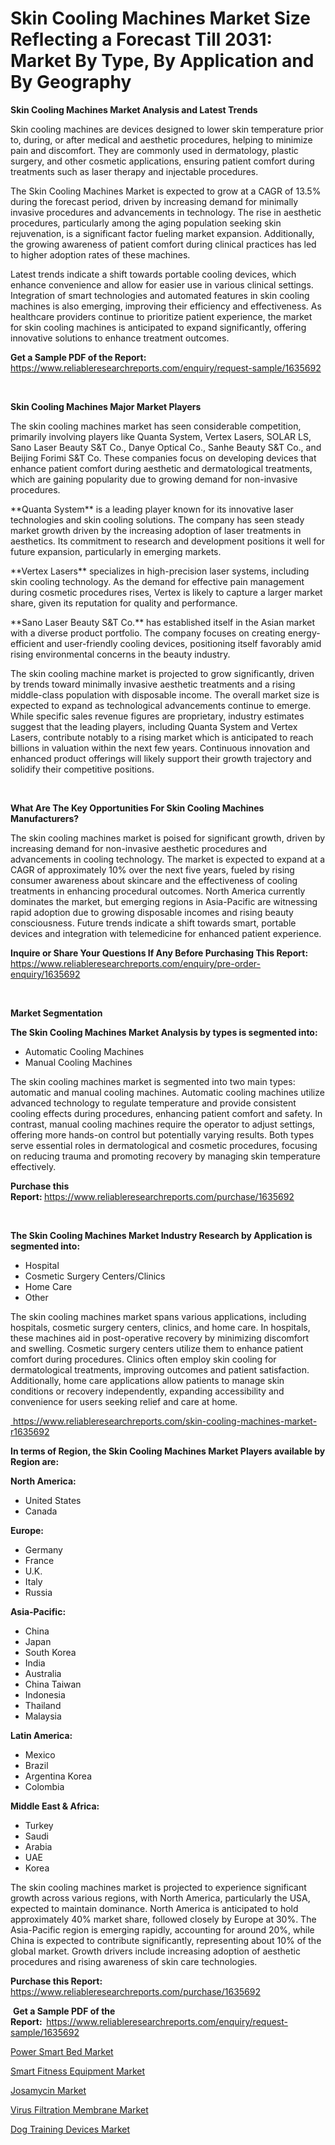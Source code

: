 <p><h1>Skin Cooling Machines Market Size Reflecting a Forecast Till 2031: Market By Type, By Application and By Geography</h1></p><p><strong>Skin Cooling Machines Market Analysis and Latest Trends</strong></p>
<p><p>Skin cooling machines are devices designed to lower skin temperature prior to, during, or after medical and aesthetic procedures, helping to minimize pain and discomfort. They are commonly used in dermatology, plastic surgery, and other cosmetic applications, ensuring patient comfort during treatments such as laser therapy and injectable procedures.</p><p>The Skin Cooling Machines Market is expected to grow at a CAGR of 13.5% during the forecast period, driven by increasing demand for minimally invasive procedures and advancements in technology. The rise in aesthetic procedures, particularly among the aging population seeking skin rejuvenation, is a significant factor fueling market expansion. Additionally, the growing awareness of patient comfort during clinical practices has led to higher adoption rates of these machines.</p><p>Latest trends indicate a shift towards portable cooling devices, which enhance convenience and allow for easier use in various clinical settings. Integration of smart technologies and automated features in skin cooling machines is also emerging, improving their efficiency and effectiveness. As healthcare providers continue to prioritize patient experience, the market for skin cooling machines is anticipated to expand significantly, offering innovative solutions to enhance treatment outcomes.</p></p>
<p><strong>Get a Sample PDF of the Report:&nbsp;</strong> <a href="https://www.reliableresearchreports.com/enquiry/request-sample/1635692">https://www.reliableresearchreports.com/enquiry/request-sample/1635692</a></p>
<p>&nbsp;</p>
<p><strong>Skin Cooling Machines Major Market Players</strong></p>
<p><p>The skin cooling machines market has seen considerable competition, primarily involving players like Quanta System, Vertex Lasers, SOLAR LS, Sano Laser Beauty S&T Co., Danye Optical Co., Sanhe Beauty S&T Co., and Beijing Forimi S&T Co. These companies focus on developing devices that enhance patient comfort during aesthetic and dermatological treatments, which are gaining popularity due to growing demand for non-invasive procedures.</p><p>**Quanta System** is a leading player known for its innovative laser technologies and skin cooling solutions. The company has seen steady market growth driven by the increasing adoption of laser treatments in aesthetics. Its commitment to research and development positions it well for future expansion, particularly in emerging markets.</p><p>**Vertex Lasers** specializes in high-precision laser systems, including skin cooling technology. As the demand for effective pain management during cosmetic procedures rises, Vertex is likely to capture a larger market share, given its reputation for quality and performance.</p><p>**Sano Laser Beauty S&T Co.** has established itself in the Asian market with a diverse product portfolio. The company focuses on creating energy-efficient and user-friendly cooling devices, positioning itself favorably amid rising environmental concerns in the beauty industry.</p><p>The skin cooling machine market is projected to grow significantly, driven by trends toward minimally invasive aesthetic treatments and a rising middle-class population with disposable income. The overall market size is expected to expand as technological advancements continue to emerge. While specific sales revenue figures are proprietary, industry estimates suggest that the leading players, including Quanta System and Vertex Lasers, contribute notably to a rising market which is anticipated to reach billions in valuation within the next few years. Continuous innovation and enhanced product offerings will likely support their growth trajectory and solidify their competitive positions.</p></p>
<p>&nbsp;</p>
<p><strong>What Are The Key Opportunities For Skin Cooling Machines Manufacturers?</strong></p>
<p><p>The skin cooling machines market is poised for significant growth, driven by increasing demand for non-invasive aesthetic procedures and advancements in cooling technology. The market is expected to expand at a CAGR of approximately 10% over the next five years, fueled by rising consumer awareness about skincare and the effectiveness of cooling treatments in enhancing procedural outcomes. North America currently dominates the market, but emerging regions in Asia-Pacific are witnessing rapid adoption due to growing disposable incomes and rising beauty consciousness. Future trends indicate a shift towards smart, portable devices and integration with telemedicine for enhanced patient experience.</p></p>
<p><strong>Inquire or Share Your Questions If Any Before Purchasing This Report:</strong> <a href="https://www.reliableresearchreports.com/enquiry/pre-order-enquiry/1635692">https://www.reliableresearchreports.com/enquiry/pre-order-enquiry/1635692</a></p>
<p>&nbsp;</p>
<p><strong>Market Segmentation</strong></p>
<p><strong>The Skin Cooling Machines Market Analysis by types is segmented into:</strong></p>
<p><ul><li>Automatic Cooling Machines</li><li>Manual Cooling Machines</li></ul></p>
<p><p>The skin cooling machines market is segmented into two main types: automatic and manual cooling machines. Automatic cooling machines utilize advanced technology to regulate temperature and provide consistent cooling effects during procedures, enhancing patient comfort and safety. In contrast, manual cooling machines require the operator to adjust settings, offering more hands-on control but potentially varying results. Both types serve essential roles in dermatological and cosmetic procedures, focusing on reducing trauma and promoting recovery by managing skin temperature effectively.</p></p>
<p><strong>Purchase this Report:&nbsp;</strong><a href="https://www.reliableresearchreports.com/purchase/1635692">https://www.reliableresearchreports.com/purchase/1635692</a></p>
<p>&nbsp;</p>
<p><strong>The Skin Cooling Machines Market Industry Research by Application is segmented into:</strong></p>
<p><ul><li>Hospital</li><li>Cosmetic Surgery Centers/Clinics</li><li>Home Care</li><li>Other</li></ul></p>
<p><p>The skin cooling machines market spans various applications, including hospitals, cosmetic surgery centers, clinics, and home care. In hospitals, these machines aid in post-operative recovery by minimizing discomfort and swelling. Cosmetic surgery centers utilize them to enhance patient comfort during procedures. Clinics often employ skin cooling for dermatological treatments, improving outcomes and patient satisfaction. Additionally, home care applications allow patients to manage skin conditions or recovery independently, expanding accessibility and convenience for users seeking relief and care at home.</p></p>
<p><a href="https://www.reliableresearchreports.com/skin-cooling-machines-market-r1635692">&nbsp;https://www.reliableresearchreports.com/skin-cooling-machines-market-r1635692</a></p>
<p><strong>In terms of Region, the Skin Cooling Machines Market Players available by Region are:</strong></p>
<p>
    <p> <strong> North America: </strong>
        <ul>
            <li>United States</li>
            <li>Canada</li>
        </ul>
        </p> 
    <p> <strong> Europe: </strong>
        <ul>
            <li>Germany</li>
            <li>France</li>
            <li>U.K.</li>
            <li>Italy</li>
            <li>Russia</li>
        </ul>
        </p> 
    <p> <strong> Asia-Pacific: </strong>
        <ul>
            <li>China</li>
            <li>Japan</li>
            <li>South Korea</li>
            <li>India</li>
            <li>Australia</li>
            <li>China Taiwan</li>
            <li>Indonesia</li>
            <li>Thailand</li>
            <li>Malaysia</li>
        </ul>
        </p> 
    <p> <strong> Latin America: </strong>
        <ul>
            <li>Mexico</li>
            <li>Brazil</li>
            <li>Argentina Korea</li>
            <li>Colombia</li>
        </ul>
        </p> 
    <p> <strong> Middle East & Africa: </strong>
        <ul>
            <li>Turkey</li>
            <li>Saudi</li>
            <li>Arabia</li>
            <li>UAE</li>
            <li>Korea</li>
        </ul>
    </p>
    </p>
<p><p>The skin cooling machines market is projected to experience significant growth across various regions, with North America, particularly the USA, expected to maintain dominance. North America is anticipated to hold approximately 40% market share, followed closely by Europe at 30%. The Asia-Pacific region is emerging rapidly, accounting for around 20%, while China is expected to contribute significantly, representing about 10% of the global market. Growth drivers include increasing adoption of aesthetic procedures and rising awareness of skin care technologies.</p></p>
<p><strong>Purchase this Report: </strong><a href="https://www.reliableresearchreports.com/purchase/1635692">https://www.reliableresearchreports.com/purchase/1635692</a></p>
<p>&nbsp;<strong>Get a Sample PDF of the Report:&nbsp;&nbsp;</strong><a href="https://www.reliableresearchreports.com/enquiry/request-sample/1635692">https://www.reliableresearchreports.com/enquiry/request-sample/1635692</a></p>
<p><strong></strong></p>
<p><p><a href="https://medium.com/@pwhkjukf5/emerging-market-trends-and-regional-analysis-of-power-smart-bed-market-forecasted-for-period-from-959b19ff2dd2?postPublishedType=repub">Power Smart Bed Market</a></p><p><a href="https://issuu.com/reportprime-2/docs/smart-fitness-equipment-market-size_2cdbf0f2632c47">Smart Fitness Equipment Market</a></p><p><a href="https://www.linkedin.com/pulse/driving-market-forces-josamycin-trends-future-forecasts-aej9e">Josamycin Market</a></p><p><a href="https://medium.com/@pwhkjukf5/emerging-opportunities-and-challenges-in-the-global-virus-filtration-membrane-market-2024-2031-b5812d6ef111?postPublishedType=repub">Virus Filtration Membrane Market</a></p><p><a href="https://issuu.com/reportprime-2/docs/dog-training-devices-market-size-20_41bff63f52b52f">Dog Training Devices Market</a></p></p>